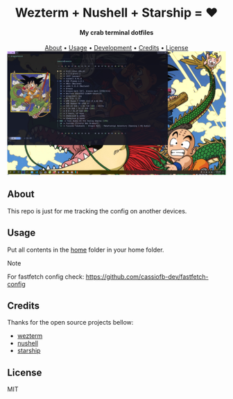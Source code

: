 <h1 align="center">
  Wezterm + Nushell + Starship = ❤️
</h1>

<h4 align="center">My crab terminal dotfiles</h4>

<p align="center">
  <a href="#about">About</a> •
  <a href="#usage">Usage</a> •
  <a href="#development">Development</a> •
  <a href="#credits">Credits</a> •
  <a href="#license">License</a>

  <br>

  <img src="screenshot.png" alt="screenshot">
</p>

## About

This repo is just for me tracking the config on another devices.

## Usage

Put all contents in the [home](/home/) folder in your home folder.

> [!NOTE]  
> For fastfetch config check:
> https://github.com/cassiofb-dev/fastfetch-config

## Credits

Thanks for the open source projects bellow:

- [wezterm](https://github.com/wez/wezterm)
- [nushell](https://github.com/nushell/nushell)
- [starship](https://github.com/starship/starship)

## License

MIT
